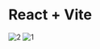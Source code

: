 # React + Vite





![2](https://github.com/user-attachments/assets/89c0b2af-9bf9-422b-90d5-8d2ddceeb040)
![1](https://github.com/user-attachments/assets/4112c87f-58da-4564-91ee-ecd46129966f)
